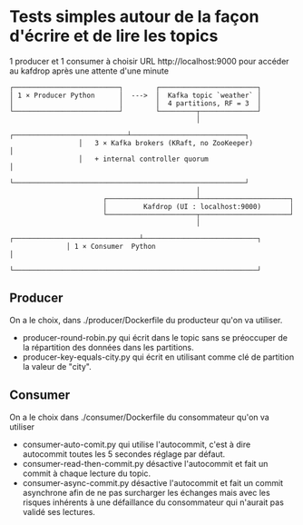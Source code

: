 # Tests simples autour de la façon d'écrire et de lire les topics

1 producer et 1 consumer à choisir
URL http://localhost:9000 pour accéder au kafdrop après une attente d'une minute 

```pgsql
┌──────────────────────────┐        ┌────────────────────────┐
│ 1 × Producer Python      │  --->  │  Kafka topic `weather` │
│                          │        │  4 partitions, RF = 3  │
└──────────────────────────┘        └─────────┬──────────────┘
                                              │
                 ┌────────────────────────────┴────────────────────────────┐
                 │   3 × Kafka brokers (KRaft, no ZooKeeper)               │
                 │   + internal controller quorum                          │
                 └─────────────────────────────────────────────────────────┘
                                              │
                       ┌──────────────────────┴──────────────────────┐
                       │         Kafdrop (UI : localhost:9000)       │
                       └──────────────────────┬──────────────────────┘
                                              │
              ┌───────────────────────────────┴────────────────────────────┐
              │ 1 × Consumer  Python                                       │
              └────────────────────────────────────────────────────────────┘
```

## Producer

On a le choix, dans ./producer/Dockerfile du producteur qu'on va utiliser. 

  - producer-round-robin.py qui écrit dans le topic sans se préoccuper de la répartition des données dans les partitions.
  - producer-key-equals-city.py qui écrit en utilisant comme clé de partition la valeur de "city".

## Consumer

On a le choix dans ./consumer/Dockerfile du consommateur qu'on va utiliser

- consumer-auto-comit.py qui utilise l'autocommit, c'est à dire autocommit toutes les 5 secondes réglage par défaut.
- consumer-read-then-commit.py désactive l'autocommit et fait un commit à chaque lecture du topic.
- consumer-async-commit.py désactive l'autocommit et fait un commit asynchrone afin de ne pas surcharger les échanges mais avec les risques inhérents à une défaillance du consommateur qui n'aurait pas validé ses lectures.
